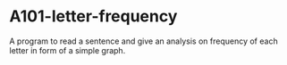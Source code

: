 # A101-letter-frequency
A program to read a sentence and give an analysis on frequency of each letter in form of a simple graph.
